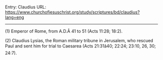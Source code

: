 Entry: Claudius
URL: https://www.churchofjesuschrist.org/study/scriptures/bd/claudius?lang=eng

---

(1) Emperor of Rome, from A.D.Â 41 to 51 (Acts 11:28; 18:2).

(2) Claudius Lysias, the Roman military tribune in Jerusalem, who rescued Paul and sent him for trial to Caesarea (Acts 21:31â40; 22:24; 23:10, 26, 30; 24:7).
